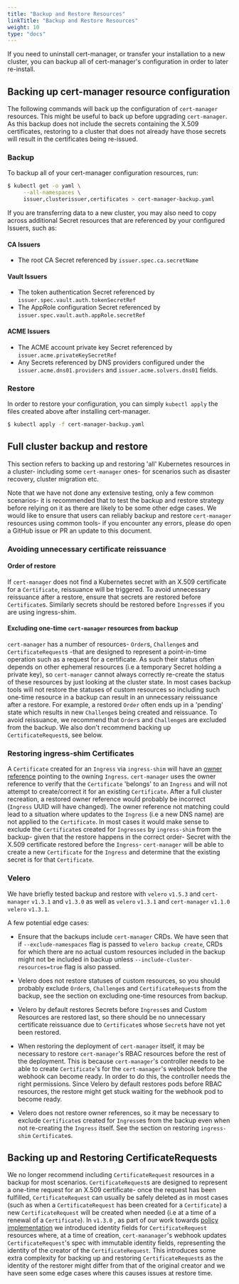 ```yaml
---
title: "Backup and Restore Resources"
linkTitle: "Backup and Restore Resources"
weight: 10
type: "docs"
---
```


If you need to uninstall cert-manager, or transfer your installation to a new
cluster, you can backup all of cert-manager's configuration in order to later
re-install.

## Backing up cert-manager resource configuration

The following commands will back up the configuration of `cert-manager`
resources. This might be useful to back up before upgrading `cert-manager`. As
this backup does not include the secrets containing the X.509 certificates,
restoring to a cluster that does not already have those secrets will result in
the certificates being re-issued.

### Backup

To backup all of your cert-manager configuration resources, run:

```bash
$ kubectl get -o yaml \
     --all-namespaces \
     issuer,clusterissuer,certificates > cert-manager-backup.yaml
```

If you are transferring data to a new cluster, you may also need to copy across
additional Secret resources that are referenced by your configured Issuers, such
as:

#### CA Issuers

- The root CA Secret referenced by `issuer.spec.ca.secretName`

#### Vault Issuers

- The token authentication Secret referenced by
  `issuer.spec.vault.auth.tokenSecretRef`
- The AppRole configuration Secret referenced by
  `issuer.spec.vault.auth.appRole.secretRef`

#### ACME Issuers

- The ACME account private key Secret referenced by `issuer.acme.privateKeySecretRef`
- Any Secrets referenced by DNS providers configured under the
  `issuer.acme.dns01.providers` and `issuer.acme.solvers.dns01` fields.

### Restore

In order to restore your configuration, you can simply `kubectl apply` the files
created above after installing cert-manager.

```bash
$ kubectl apply -f cert-manager-backup.yaml
```

## Full cluster backup and restore

This section refers to backing up and restoring 'all' Kubernetes resources in a
cluster- including some `cert-manager` ones- for scenarios such as disaster
recovery, cluster migration etc.

Note that we have not done any extensive testing, only a few common scenarios-
it is recommended that to test the backup and restore strategy before relying
on it as there are likely to be some other edge cases.
We would like to ensure that users can reliably backup and restore `cert-manager`
resources using common tools- if you encounter any errors, please do open a
GitHub issue or PR an update to this document.

### Avoiding unnecessary certificate reissuance

#### Order of restore

If `cert-manager` does not find a Kubernetes secret with an X.509 certificate
for a `Certificate`, reissuance will be triggered. To avoid unnecessary
reissuance after a restore, ensure that secrets are restored before
`Certificate`s. Similarly secrets should be restored before `Ingress`es if you
are using ingress-shim.

#### Excluding one-time `cert-manager` resources from backup

`cert-manager` has a number of resources- `Order`s, `Challenge`s and
`CertificateRequest`s -that are designed to represent a point-in-time operation
such as a request for a certificate. As such their status often depends on other
ephemeral resources (i.e a temporary Secret holding a private key), so
`cert-manager` cannot always correctly re-create the status of these resources
by just looking at the cluster state. In most cases backup tools will not
restore the statuses of custom resources so including such one-time resource in a
backup can result in an unnecessary reissuance after a restore. For example, a
restored `Order` often ends up in a 'pending' state which results in new
`Challenge`s being created and reissuance. To avoid reissuance, we recommend
that `Order`s and `Challenge`s are excluded from the backup. We also don't
recommend backing up `CertificateRequest`s, see below.

### Restoring ingress-shim Certificates

A `Certificate` created for an `Ingress` via `ingress-shim` will have an [owner
reference](https://kubernetes.io/docs/concepts/workloads/controllers/garbage-collection/#owners-and-dependents)
pointing to the owning `Ingress`. `cert-manager` uses the owner reference to
verify that the `Certificate` 'belongs' to an `Ingress` and will not attempt to
create/correct it for an existing `Certificate`. After a full
cluster recreation, a restored owner reference would probably be incorrect
(`Ingress` UUID will have changed). The owner reference not matching could lead
to a situation where updates to the `Ingress` (i.e a new DNS name) are not
applied to the `Certificate`.
In most cases it would make sense to exclude the `Certificate`s created for
`Ingresses` by `ingress-shim` from the backup- given that the restore happens
in the correct order- Secret with the X.509 certificate restored before
the `Ingress`- `cert-manager` will be able to create a new `Certificate`
for the `Ingress` and determine that the existing secret is for that `Certificate`.

### Velero

We have briefly tested backup and restore with `velero` `v1.5.3` and
`cert-manager` `v1.3.1` and `v1.3.0` as well as `velero` `v1.3.1` and
`cert-manager` `v1.1.0` `velero` `v1.3.1`.

 A few potential edge cases:

- Ensure that the backups include `cert-manager` CRDs. We have seen that if
  `--exclude-namespaces` flag is passed to `velero backup create`, CRDs for
  which there are no actual custom resources included in the backup might not be
  included in backup unless `--include-cluster-resources=true` flag is also passed.

-  Velero does not restore statuses of custom resources, so you should probably
   exclude `Order`s, `Challenge`s and `CertificateRequest`s from the backup, see
   the section on excluding one-time resources from backup.

- Velero by default restores Secrets before `Ingress`es and Custom Resources
  are restored last, so there should be no unnecessary certificate reissuance
  due to `Certificate`s whose `Secret`s have not yet been restored.

- When restoring the deployment of `cert-manager` itself, it may be necessary to
  restore `cert-manager`'s RBAC resources before the rest of the deployment.
  This is because `cert-manager`'s controller needs to be able to create
  `Certificate`'s for the `cert-manager`'s webhook before the webhook can become
  ready. In order to do this, the controller needs the right permissions. Since
  Velero by default restores pods before RBAC resources, the restore might get
  stuck waiting for the webhook pod to become ready.

- Velero does not restore owner references, so it may be necessary to exclude
  `Certificate`s created for `Ingress`es from the backup even when not
  re-creating the `Ingress` itself. See the section on restoring `ingress-shim`
  `Certificate`s.

## Backing up and Restoring CertificateRequests 

 We no longer recommend including `CertificateRequest` resources in a backup
 for most scenarios.
 `CertificateRequest`s are designed to represent a one-time
 request for an X.509 certificate- once the request has been fulfilled,
 `CertificateRequest` can usually be safely deleted as in most cases (such as when
 a `CertificateRequest` has been created for a `Certificate`) a new
 `CertificateRequest` will be created when needed (i.e at a time of a renewal
 of a `Certificate`).
 In `v1.3.0` , as part of our work towards [policy
 implementation](https://github.com/jetstack/cert-manager/pull/3727) we
 introduced identity fields for `CertificateRequest` resources where, at a time
 of creation, `cert-mananager`'s webhook updates `CertificateRequest`'s spec
 with immutable identity fields, representing the identity of the creator of
 the `CertificateRequest`.
 This introduces some extra complexity for backing up
 and restoring `CertificateRequest`s as the identity of the restorer might
 differ from that of the original creator and we have seen some edge cases
 where this causes issues at restore time.
